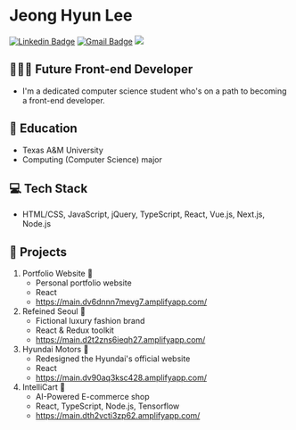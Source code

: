 # Jeong Hyun Lee 
[![Linkedin Badge](https://img.shields.io/badge/-LinkedIn-blue?style=flat-square&logo=Linkedin&logoColor=white&link=https://www.linkedin.com/in/jeong-hyun-lee-a5362319a/)](https://www.linkedin.com/in/jeong-hyun-lee-a5362319a/)
[![Gmail Badge](https://img.shields.io/badge/Gmail-d14836?style=flat-square&logo=Gmail&logoColor=white&link=mailto:lejhn1@gmail.com)](mailto:lejhn1@gmail.com)
<a href="www.naver.com">
<img src="https://img.shields.io/badge/GitHub-181717?style=flat-square&logo=GitHub&logoColor=white"/>
</a>

## 👨🏻‍💻 Future Front-end Developer
- I'm a dedicated computer science student who's on a path to becoming a front-end developer.

## 🏫 Education
- Texas A&M University
- Computing (Computer Science) major

## 💻 Tech Stack
- HTML/CSS, JavaScript, jQuery, TypeScript, React, Vue.js, Next.js, Node.js

## 🚀 Projects
1. Portfolio Website 📔
   - Personal portfolio website 
   - React
   - https://main.dv6dnnn7mevg7.amplifyapp.com/
2. Refeined Seoul 🥼
   - Fictional luxury fashion brand 
   - React & Redux toolkit
   - https://main.d2t2zns6ieqh27.amplifyapp.com/
3. Hyundai Motors 🚗
   - Redesigned the Hyundai's official website
   - React
   - https://main.dv90aq3ksc428.amplifyapp.com/
4. IntelliCart 🤖
   - AI-Powered E-commerce shop
   - React, TypeScript, Node.js, Tensorflow
   - https://main.dth2vcti3zp62.amplifyapp.com/


<!--
**JunLee8108/JunLee8108** is a ✨ _special_ ✨ repository because its `README.md` (this file) appears on your GitHub profile.

Here are some ideas to get you started:

- 🔭 I’m currently working on ...
- 🌱 I’m currently learning ...
- 👯 I’m looking to collaborate on ...
- 🤔 I’m looking for help with ...
- 💬 Ask me about ...
- 📫 How to reach me: ...
- 😄 Pronouns: ...
- ⚡ Fun fact: ...
-->
